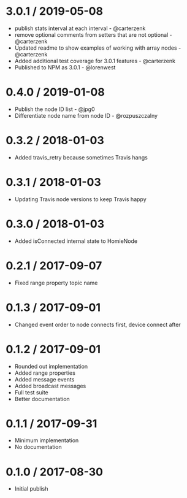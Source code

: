 3.0.1 / 2019-05-08
==================

  * publish stats interval at each interval - @carterzenk
  * remove optional comments from setters that are not optional - @carterzenk
  * Updated readme to show examples of working with array nodes - @carterzenk
  * Added additional test coverage for 3.0.1 features - @carterzenk
  * Published to NPM as 3.0.1 - @lorenwest


0.4.0 / 2019-01-08
==================

  * Publish the node ID list - @jpg0
  * Differentiate node name from node ID - @rozpuszczalny

0.3.2 / 2018-01-03
==================

  * Added travis_retry because sometimes Travis hangs

0.3.1 / 2018-01-03
==================

  * Updating Travis node versions to keep Travis happy

0.3.0 / 2018-01-03
==================

  * Added isConnected internal state to HomieNode

0.2.1 / 2017-09-07
==================

  * Fixed range property topic name

0.1.3 / 2017-09-01
==================

  * Changed event order to node connects first, device connect after

0.1.2 / 2017-09-01
==================

  * Rounded out implementation
  * Added range properties
  * Added message events
  * Added broadcast messages
  * Full test suite
  * Better documentation

0.1.1 / 2017-09-31
==================

  * Minimum implementation
  * No documentation


0.1.0 / 2017-08-30
==================

  * Initial publish
